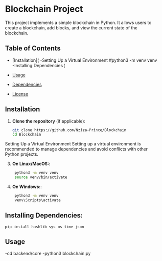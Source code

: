 # Blockchain Project

This project implements a simple blockchain in Python. It allows users to create a blockchain, add blocks, and view the current state of the blockchain.

## Table of Contents
- [Installation](
  -Setting Up a Virtual Environment
    #python3 -m venv venv
  -Installing Dependencies
)

- [Usage](#usage)
- [Dependencies](#dependencies)
- [License](#license)

## Installation

1. **Clone the repository** (if applicable):
   ```bash
   git clone https://github.com/Nziza-Prince/Blockchain
   cd Blockchain
   ```
Setting Up a Virtual Environment
Setting up a virtual environment is recommended to manage dependencies and avoid conflicts with other Python projects.

3. **On Linux/MacOS:**:
   ```bash
    python3 -m venv venv
    source venv/bin/activate

   ```

4. **On Windows:**:
   ```bash
    python3 -m venv venv
    venv\Scripts\activate

## Installing Dependencies:
    pip install hashlib sys os time json

## Usage

   -cd backend/core
   -python3 blockchain.py
   